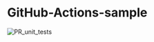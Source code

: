 # GitHub-Actions-sample

![PR_unit_tests](https://github.com/Konstantin-Kuznetsov/Konstantin-Kuznetsov-GitHub-Actions-sample/workflows/PR_unit_tests/badge.svg)
